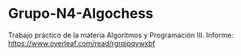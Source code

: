# Grupo-N4-Algochess
Trabajo práctico de la materia Algoritmos y Programación III.
Informe: https://www.overleaf.com/read/rgrqjpqywxbf

